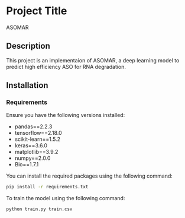 # Project Title
ASOMAR

## Description
This project is an implementaion of ASOMAR, a deep learning model to predict high efficiency ASO for RNA degradation.

## Installation

### Requirements
Ensure you have the following versions installed:

- pandas==2.2.3
- tensorflow==2.18.0
- scikit-learn==1.5.2
- keras==3.6.0
- matplotlib==3.9.2
- numpy==2.0.0
- Bio==1.7.1

You can install the required packages using the following command:

```bash
pip install -r requirements.txt
```

To train the model using the following command:

```bash
python train.py train.csv
```

